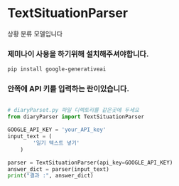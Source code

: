 # TextSituationParser
상황 분류 모델입니다

### 제미나이 사용을 하기위해 설치해주셔야합니다.

```bash
pip install google-generativeai
```

### 안쪽에 API 키를 입력하는 란이있습니다.
```python

# diaryParset.py 파일 디렉토리를 같은곳에 두세요
from diaryParser import TextSituationParser

GOOGLE_API_KEY = 'your_API_key'
input_text = (
        '일기 텍스트 넣기'
    )

parser = TextSituationParser(api_key=GOOGLE_API_KEY)
answer_dict = parser(input_text)
print("결과 :", answer_dict)

```

